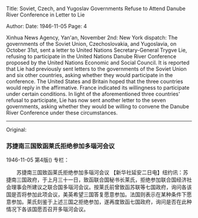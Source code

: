 Title: Soviet, Czech, and Yugoslav Governments Refuse to Attend Danube River Conference in Letter to Lie

Author: 
Date: 1946-11-05
Page: 4

Xinhua News Agency, Yan'an, November 2nd: New York dispatch: The governments of the Soviet Union, Czechoslovakia, and Yugoslavia, on October 31st, sent a letter to United Nations Secretary-General Trygve Lie, refusing to participate in the United Nations Danube River Conference proposed by the United Nations Economic and Social Council. It is reported that Lie had previously sent letters to the governments of the Soviet Union and six other countries, asking whether they would participate in the conference. The United States and Britain hoped that the three countries would reply in the affirmative. France indicated its willingness to participate under certain conditions. In light of the aforementioned three countries' refusal to participate, Lie has now sent another letter to the seven governments, asking whether they would be willing to convene the Danube River Conference under these circumstances.



<hr /> 

Original: 


### 苏捷南三国致函莱氏拒绝参加多瑙河会议

1946-11-05
第4版()
专栏：

　　苏捷南三国致函莱氏拒绝参加多瑙河会议
    【新华社延安二日电】纽约讯：苏捷南三国政府，于上月三十一日，致函联合国秘书长莱氏，拒绝参加联合国经济社会理事会所建议之联合国多瑙河会议。按莱氏前曾致函苏联等七国政府，询问各该国是否将参加此项会议，美英希望三国答复愿意参加。法国则表示在某种条件下愿意参加。莱氏刻鉴于上述三国之拒绝参加，遂再度致函七国政府，询问是否在此种情况下各该国愿否召开多瑙河会议。

